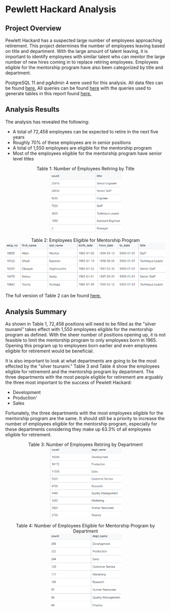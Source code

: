 # Pewlett Hackard Analysis

## Project Overview

Pewlett Hackard has a suspected large number of employees approaching retirement. This project determines the number of employees leaving based on title and department. With the large amount of talent leaving, it is important to identify employees with similar talent who can mentor the large number of new hires coming in to replace retiring employees. Employees eligible for the mentorship program have also been categorized by title and department.

PostgreSQL 11 and pgAdmin 4 were used for this analysis.
All data files can be found [here.](https://github.com/skgolden13/Pewlett_Hackard_Analysis/tree/main/Data)
All queries can be found [here](https://github.com/skgolden13/Pewlett_Hackard_Analysis/tree/main/Queries) with the queries used to generate tables in this report found [here.](https://github.com/skgolden13/Pewlett_Hackard_Analysis/blob/main/Queries/Employee_Database_Challenge.sql)

## Analysis Results

The analysis has revealed the following:
- A total of 72,458 employees can be expected to retire in the next five years
- Roughly 70% of these employees are in senior positions
- A total of 1,550 employees are eligible for the mentorship program
- Most of the employees eligible for the mentorship program have senior level titles

<p align="center">
  Table 1: Number of Employees Retiring by Title</br>
  <img width="225" alt="Retiring_titles" src="https://github.com/skgolden13/Pewlett_Hackard_Analysis/blob/main/Data/retiring_titles.PNG"></br>
</p>

<p align="center">
  Table 2: Employees Eligible for Mentorship Program</br>
  <img width="900" alt="Mentorship_eligibility" src="https://github.com/skgolden13/Pewlett_Hackard_Analysis/blob/main/Data/mentorship_eligibility.PNG"></br>
</p>

The full version of Table 2 can be found [here.](https://github.com/skgolden13/Pewlett_Hackard_Analysis/blob/main/Data/mentorship_eligibility.csv)

## Analysis Summary

As shown in Table 1, 72,458 positions will need to be filled as the "silver tsunami" takes effect with 1,550 employees eligible for the mentorship program as defined. With the sheer number of positions opening up, it is not feasible to limit the mentorship program to only employees born in 1965. Opening this program up to employees born earlier and even employees eligible for retirement would be beneficial.

It is also important to look at what departments are going to be the most effected by the "silver tsunami." Table 3 and Table 4 show the employees eligible for retirement and the mentorship program by department. The three departments with the most people eligible for retirement are arguably the three most important to the success of Pewlett Hackard:
- Development
- Production'
- Sales

Fortunately, the three departments with the most employees eligible for the mentorship program are the same. It should still be a priority to increase the number of employees eligible for the mentorship program, especially for these departments considering they make up 63.3% of all employees eligible for retirement.

<p align="center">
  Table 3: Number of Employees Retiring by Department</br>
  <img width="225" alt="retiring_dept_count" src="https://github.com/skgolden13/Pewlett_Hackard_Analysis/blob/main/Data/retiring_dept_count.PNG"></br>
</p>

<p align="center">
  Table 4: Number of Employees Eligible for Mentorship Program by Department</br>
  <img width="225" alt="mentor_dept_count" src="https://github.com/skgolden13/Pewlett_Hackard_Analysis/blob/main/Data/mentor_dept_count.PNG"></br>
</p>
